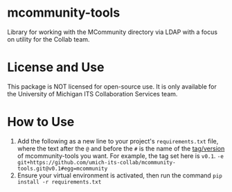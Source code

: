 # mcommunity-tools
Library for working with the MCommunity directory via LDAP with a focus on utility for the Collab team.

# License and Use
This package is NOT licensed for open-source use. It is only available for the University of Michigan ITS 
Collaboration Services team.

# How to Use
1. Add the following as a new line to your project's `requirements.txt` file, where the text after the `@` and before 
the `#` is the name of the [tag/version](https://github.com/umich-its-collab/mcommunity-tools/tags) of 
mcommunity-tools you want. For example, the tag set here is `v0.1`.
`-e git+https://github.com/umich-its-collab/mcommunity-tools.git@v0.1#egg=mcommunity`
2. Ensure your virtual environment is activated, then run the command `pip install -r requirements.txt`
